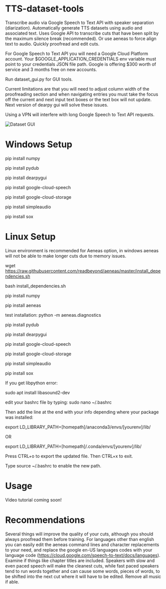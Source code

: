 # TTS-dataset-tools
Transcribe audio via Google Speech to Text API with speaker separation (diarization). Automatically generate TTS datasets using audio and associated text. Uses Google API to transcribe cuts that have been split by the maximum silence break (recommended). Or use aeneas to force align text to audio. Quickly proofread and edit cuts.

For Google Speech to Text API you will need a Google Cloud Platform account. Your $GOOGLE_APPLICATION_CREDENTIALS env variable must point to your credentials JSON file path. Google is offering $300 worth of service and 3 months free on new accounts.

Run dataset_gui.py for GUI tools. 

Current limitations are that you will need to adjust column width of the proofreading section and when navigating entries you must take the focus off the current and next input text boxes or the text box will not update. Next version of dearpy gui will solve these issues.

Using a VPN will interfere with long Google Speech to Text API requests.

![Dataset GUI](https://github.com/youmebangbang/Automated-TTS-dataset-builder/blob/master/dataset_gui.png)

# Windows Setup
pip install numpy

pip install pydub

pip install dearpygui

pip install google-cloud-speech

pip install google-cloud-storage

pip install simpleaudio

pip install sox

# Linux Setup
Linux environment is recommended for Aeneas option, in windows aeneas will not be able to make longer cuts due to memory issues. 

wget https://raw.githubusercontent.com/readbeyond/aeneas/master/install_dependencies.sh

bash install_dependencies.sh

pip install numpy

pip install aeneas

test installation:  python -m aeneas.diagnostics

pip install pydub

pip install dearpygui

pip install google-cloud-speech

pip install google-cloud-storage

pip install simpleaudio

pip install sox

If you get libpython error: 

sudo apt install libasound2-dev

edit your bashrc file by typing: sudo nano ~/.bashrc

Then add the line at the end with your info depending where your package was installed: 

export LD_LIBRARY_PATH=[homepath]/anaconda3/envs/[yourenv]/lib/

OR

export LD_LIBRARY_PATH=[homepath]/.conda/envs/[yourenv]/lib/

Press CTRL+o to export the updated file. Then CTRL+x to exit.

Type source ~/.bashrc to enable the new path.

# Usage

Video tutorial coming soon!

# Recommendations

Several things will improve the quality of your cuts, although you should always proofread them before training. For languages other than english you can easily edit the aeneas command lines and character replacements to your need, and replace the google en-US languages codes with your language code (https://cloud.google.com/speech-to-text/docs/languages). Examine if things like chapter titles are included. Speakers with slow and even paced speech will make the cleanest cuts, while fast paced speakers tend to run words together and can cause some words, pieces of words, to be shifted into the next cut where it will have to be edited. Remove all music if able.
